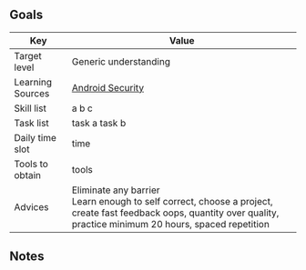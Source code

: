 ## Goals
Key | Value
---- | ----
Target level | Generic understanding
Learning Sources | [Android Security](https://github.com/ashishb/android-security-awesome)
Skill list | a b c
Task list | task a task b
Daily time slot | time
Tools to obtain | tools
Advices | Eliminate any barrier<br />  Learn enough to self correct, choose a project, create fast feedback oops, quantity over quality, practice minimum 20 hours, spaced repetition


## Notes
